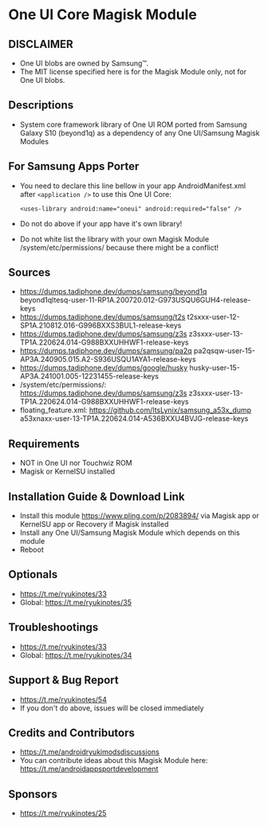 # One UI Core Magisk Module

## DISCLAIMER
- One UI blobs are owned by Samsung™.
- The MIT license specified here is for the Magisk Module only, not for One UI blobs.

## Descriptions
- System core framework library of One UI ROM ported from Samsung Galaxy S10 (beyond1q) as a dependency of any One UI/Samsung Magisk Modules

## For Samsung Apps Porter
- You need to declare this line bellow in your app AndroidManifest.xml after `<application />` to use this One UI Core:

  `<uses-library android:name="oneui" android:required="false" />`

- Do not do above if your app have it's own library!
- Do not white list the library with your own Magisk Module /system/etc/permissions/ because there might be a conflict!

## Sources
- https://dumps.tadiphone.dev/dumps/samsung/beyond1q beyond1qltesq-user-11-RP1A.200720.012-G973USQU6GUH4-release-keys
- https://dumps.tadiphone.dev/dumps/samsung/t2s t2sxxx-user-12-SP1A.210812.016-G996BXXS3BUL1-release-keys
- https://dumps.tadiphone.dev/dumps/samsung/z3s z3sxxx-user-13-TP1A.220624.014-G988BXXUHHWF1-release-keys
- https://dumps.tadiphone.dev/dumps/samsung/pa2q pa2qsqw-user-15-AP3A.240905.015.A2-S936USQU1AYA1-release-keys
- https://dumps.tadiphone.dev/dumps/google/husky husky-user-15-AP3A.241001.005-12231455-release-keys
- /system/etc/permissions/: https://dumps.tadiphone.dev/dumps/samsung/z3s z3sxxx-user-13-TP1A.220624.014-G988BXXUHHWF1-release-keys
- floating_feature.xml: https://github.com/ItsLynix/samsung_a53x_dump a53xnaxx-user-13-TP1A.220624.014-A536BXXU4BVJG-release-keys

## Requirements
- NOT in One UI nor Touchwiz ROM
- Magisk or KernelSU installed

## Installation Guide & Download Link
- Install this module https://www.pling.com/p/2083894/ via Magisk app or KernelSU app or Recovery if Magisk installed
- Install any One UI/Samsung Magisk Module which depends on this module
- Reboot

## Optionals
- https://t.me/ryukinotes/33
- Global: https://t.me/ryukinotes/35

## Troubleshootings
- https://t.me/ryukinotes/33
- Global: https://t.me/ryukinotes/34

## Support & Bug Report
- https://t.me/ryukinotes/54
- If you don't do above, issues will be closed immediately

## Credits and Contributors
- https://t.me/androidryukimodsdiscussions
- You can contribute ideas about this Magisk Module here: https://t.me/androidappsportdevelopment

## Sponsors
- https://t.me/ryukinotes/25


